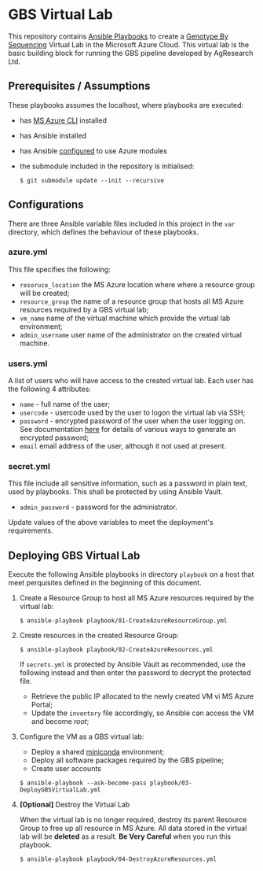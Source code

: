 # GBS Virtual Lab

This repository contains [Ansible Playbooks](https://docs.ansible.com/ansible/latest/user_guide/playbooks.html) to create a [Genotype By Sequencing](https://en.wikipedia.org/wiki/Genotyping_by_sequencing) Virtual Lab in the Microsoft Azure Cloud.  This virtual lab is the basic building block for running the GBS pipeline developed by AgResearch Ltd.

## Prerequisites / Assumptions

These playbooks assumes the localhost, where playbooks are executed:

* has [MS Azure CLI](https://docs.microsoft.com/en-us/cli/azure/install-azure-cli?view=azure-cli-latest) installed
* has Ansible installed
* has Ansible [configured](https://docs.ansible.com/ansible/latest/scenario_guides/guide_azure.html) to use Azure modules
* the submodule included in the repository is initialised:

    ```
    $ git submodule update --init --recursive
    ```

## Configurations

There are three Ansible variable files included in this project in the ```var``` directory, which defines the behaviour of these playbooks. 

### azure.yml

This file specifies the following:

* ```resoruce_location``` the MS Azure location where where a resource group will be created;
* ```resource_group``` the name of a resource group that hosts all MS Azure resources required by a GBS virtual lab;
* ```vm_name``` name of the virtual machine which provide the virtual lab environment;
* ```admin_username``` user name of the administrator on the created virtual machine.

### users.yml

A list of users who will have access to the created virtual lab.  Each user has the following 4 attributes:

* ```name``` - full name of the user;
* ```usercode``` - usercode used by the user to logon the virtual lab via SSH;
* ```password``` - encrypted password of the user when the user logging on.  See documentation [here](https://docs.ansible.com/ansible/faq.html#how-do-i-generate-crypted-passwords-for-the-user-module) for details of various ways to generate an encrypted password; 
* ```email``` email address of the user, although it not used at present.

### secret.yml

This file include all sensitive information, such as a password in plain text, used by playbooks.  This shall be protected by using Ansible Vault.

* ```admin_password``` - password for the administrator.

Update values of the above variables to meet the deployment's requirements.

## Deploying GBS Virtual Lab

Execute the following Ansible playbooks in directory ```playbook``` on a host that meet perquisites defined in the beginning of this document.

1. Create a Resource Group to host all MS Azure resources required by the virtual lab:

    ```
    $ ansible-playbook playbook/01-CreateAzureResourceGroup.yml
    ```

2. Create resources in the created Resource Group:

    ```
    $ ansible-playbook playbook/02-CreateAzureResources.yml
    ```

    If ```secrets.yml``` is protected by Ansible Vault as recommended, use the following instead and then enter the password to decrypt the protected file.

    * Retrieve the public IP allocated to the newly created VM vi MS Azure Portal;
    * Update the ```inventory``` file accordingly, so Ansible can access the VM and become *root*;

3. Configure the VM as a GBS virtual lab:

    * Deploy a shared [miniconda](https://conda.io/miniconda.html) environment;
    * Deploy all software packages required by the GBS pipeline;
    * Create user accounts

    ```
    $ ansible-playbook --ask-become-pass playbook/03-DeployGBSVirtualLab.yml
    ```

4. **[Optional]** Destroy the Virtual Lab

    When the virtual lab is no longer required, destroy its parent Resource Group to free up all resource in MS Azure.  All data stored in the virtual lab will be **deleted** as a result.  **Be Very Careful** when you run this playbook.

    ```
    $ ansible-playbook playbook/04-DestroyAzureResources.yml
    ```
